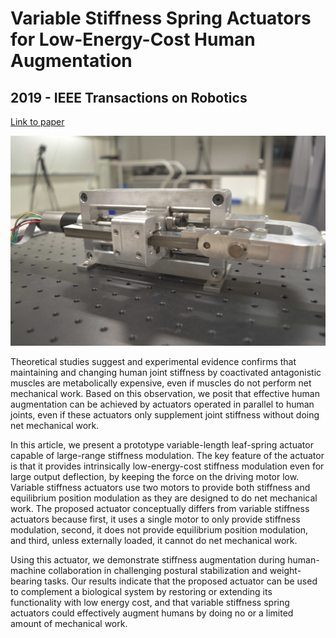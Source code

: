 # Variable Stiffness Spring Actuators for Low-Energy-Cost Human Augmentation
## 2019 - IEEE Transactions on Robotics

[Link to paper](https://ieeexplore.ieee.org/document/8833513)

![](https://raw.githubusercontent.com/aaronchongth/quasar-site/assets/variable_stiffness.jpg)

Theoretical studies suggest and experimental evidence confirms that maintaining and changing human joint stiffness by coactivated antagonistic muscles are metabolically expensive, even if muscles do not perform net mechanical work. Based on this observation, we posit that effective human augmentation can be achieved by actuators operated in parallel to human joints, even if these actuators only supplement joint stiffness without doing net mechanical work.

In this article, we present a prototype variable-length leaf-spring actuator capable of large-range stiffness modulation. The key feature of the actuator is that it provides intrinsically low-energy-cost stiffness modulation even for large output deflection, by keeping the force on the driving motor low. Variable stiffness actuators use two motors to provide both stiffness and equilibrium position modulation as they are designed to do net mechanical work. The proposed actuator conceptually differs from variable stiffness actuators because first, it uses a single motor to only provide stiffness modulation, second, it does not provide equilibrium position modulation, and third, unless externally loaded, it cannot do net mechanical work.

Using this actuator, we demonstrate stiffness augmentation during human-machine collaboration in challenging postural stabilization and weight-bearing tasks. Our results indicate that the proposed actuator can be used to complement a biological system by restoring or extending its functionality with low energy cost, and that variable stiffness spring actuators could effectively augment humans by doing no or a limited amount of mechanical work.
